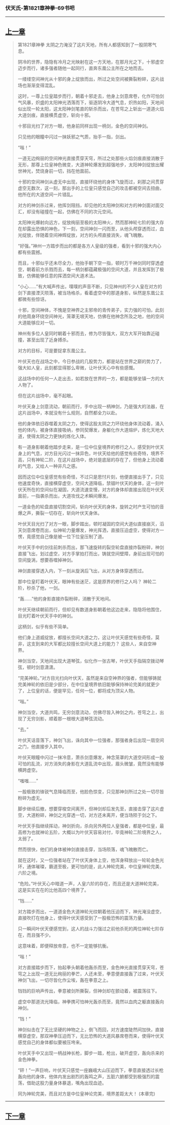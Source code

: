 ### 伏天氏-第1821章神拳-69书吧

--------
[上一章](./f817eb954a5fc2a171e621b281b21422.md)
--------


>
>
>
>第1821章神拳
>太阴之力淹没了这片天地，所有人都感知到了一股阴寒气息。
>
>阴冷的世界，隐隐有冷月之光映射在这一方天地，在那月光之下，十邪虚空迈步而行，诸多强者随他一起同行，直奔东凰公主所在之地而去。
>
>一缕缕空间神光从十邪的身上绽放而出，所过之处空间被撕裂粉碎，这片战场也渐渐变得混乱。
>
>这时，一尊上位皇踏步而行，朝着十邪走去，他身上剑意席卷，化作可怕剑气风暴，炽盛的太阳神光洒落而下，驱逐阴冷大道气息，炽热如阳，天地间似出现一轮太阳，这太阳神剑笔直的斩杀而出，在苍穹之上斩出一道道火焰大道剑痕，直接横贯虚空，斩向十邪。
>
>十邪目光扫了对方一眼，他身前同样出现一柄剑，金色的空间神剑。
>
>只见他的眼瞳中闪过一抹妖邪之气质，抬手一指，剑出。
>
>“嗡！”
>
>一道无边绚丽的空间神光直接贯穿天穹，所过之处那些火焰剑痕直接消散于无形，那尊上位皇神色微变，大道神轮爆发到超强地步，太阳神剑绽放出耀世神光，焚烧身前一切，挡在他面前。
>
>十邪的空间神剑从虚无中出现，直接环绕他的身体飞旋而过，刹那之间贯穿虚空无数次，这一刻，那出手的上位皇只感觉自己的攻击都被空间去扭曲，他所在的大道空间一片错乱。
>
>对方的神剑杀过来，他挥剑阻挡，却见他的太阳神剑和对方的神剑面对面交汇，却没有碰撞在一起，仿佛在不同的次元空间。
>
>太阳神光爆射向远方，绽放绚丽至极的太阳神火，然而那神轮七阶的强大存在却露出恐惧的神色，下一刻，空间神剑一闪而至，从他头颅穿透而过，血光绽放，伴随着空间神辉绽放，对方的头颅直接消失，魂飞魄散。
>
>“好强。”神州一方踏步而出的都是各方人皇级的强者，看到十邪的强大内心都有些震撼。
>
>而且，十邪似乎还未尽全力，他抬手朝下空一指，顿时万千神剑同时穿透虚空，朝着前方杀戮而去，每一柄剑都蕴藏极强的空间大道，并且发挥到了极致，仿佛能够任意的挥洒空间大道术法。
>
>“小心……”有大喊声传出，噗噗的声音不断，只见神州的不少人皇在对方的剑下直接湮灭陨落，被当场格杀，看着虚空中的那道身影，纵然是东凰公主都微有些惊讶。
>
>十邪，空间神体，不愧是空神界之主邪帝的青传弟子，实力强的可怕，此刻的他周身环绕空间神光，笼罩无垠天地，仿佛在他神念所及之地，他的空间大道能够应对一切。
>
>神州有多位人皇同时朝着十邪而去，修为尽皆强大，双方大军开始靠近碰撞，甚至出现了近身搏杀。
>
>对方的目标，可是要捉拿东凰公主。
>
>叶伏天也在战场之中，今日参战的几股势力，都是站在世界之巅的势力了，强大如人皇，此刻都显得那么卑微，让叶伏天心中有些感慨。
>
>这战场中的任何一人走出去，如若放在世界的一方，都是能够坐镇一方的大人物了。
>
>但在这片战场中，毫不起眼。
>
>叶伏天身上剑意流动，朝前而行，手中出现一柄神剑，乃是强大的法器，在这片战场中，本就没有什么规则，自然都全力以赴。
>
>他的身体依旧吞噬着太阴之力，使得这股太阴之力环绕他身体流动着，涌入他的体内，被身体直接吸纳，参同契爆发，身躯化作大道熔炉，炼化天地大道，使得太阴之力更快的炼化入体。
>
>有一道身影朝着他踏步走来，是一位中位皇境界的修行之人，感受到叶伏天身上的气息，对方目光闪过一抹异色，叶伏天给他的感觉有些奇特，境界不高，只有神轮二阶，在这片战场中，绝对是底层的存在了，但他身上流动着的气息，又给人一种非凡之感。
>
>因而这位中位皇感觉有些奇怪，不过只是思忖片刻，他便直接出手了，只见他速度奇快，直接横穿虚空，空间大道降临，禁锢叶伏天的身体，这一刻叶伏天所在的空间似在凝固，大道流速变慢，对方的身体却直接出现在叶伏天面前，一指袭杀而出，大道攻伐之术瞬间爆发。
>
>一道金色的轮盘直接切割空间，斩向叶伏天的身体，旋转之时产生可怕的音爆之声，撕裂一切存在，斩向叶伏天身体。
>
>叶伏天目光扫了对方一眼，脚步踏出，顿时凝固的空间大道似直接崩灭，滔天剑意席卷而出，似神轮力量爆发，神光挥洒，直接压迫虚空，使得对方一愣，竟感觉自己像是被一位下位皇压制了道。
>
>叶伏天手中的剑往前刺杀而出，那飞速旋转的裂空轮盘直接炸裂粉碎，神剑直接飞出，划过虚空，对方手掌拍打而出，铸就空间壁障，身前出现可怕的空间旋涡，想要吞噬掉神剑。
>
>神剑直接穿透入内，下一刻从旋涡后飞出，从对方身体穿透而过。
>
>那中位皇盯着叶伏天，眼神有些迷茫，这是原界的修行之人吗？
>神轮二阶，秒杀了他，一剑。
>
>“轰……”他的身影直接炸裂粉碎，消散于天地间。
>
>叶伏天继续朝前而行，但却见有数道身影朝着他这边走来，隐隐将他围住，目光盯着叶伏天手中的神剑。
>
>这柄剑，似乎有些不简单。
>
>他们身上道威绽放，都擅长空间大道之力，这让叶伏天感觉有些奇怪，莫非，这支到来的大军都比较擅长空间大道上的能力？
>这些人，来自空神界。
>
>神剑当空，天地间出现大道琴弦，似化作一张古琴，叶伏天手指隔空拨动琴弦，顿时剑意潇潇。
>
>“完美神轮。”对方目光扫向叶伏天，虽然是来自空神界的强者，但能够铸就完美神轮的依旧是少部分，在中位皇境界依旧能够保持神论完美的就更少了，上位皇的话，便是罕见，任何一位，都将成为顶尖人物。
>
>“嗡。”
>
>神剑当空，大道共鸣，无穷剑意流动，仿佛尽皆入神剑之内，苍穹之上，出现了无穷剑影，顺着那一根根大道琴弦流动。
>
>“去。”
>
>叶伏天话音落下，神剑飞出，诛向其中一位强者，那强者身后出现一扇空间之门，他直接步入其中。
>
>叶伏天眼瞳中闪过一抹冷意，萧杀剑意爆发，神念笼罩的大道空间形成一股可怕的乱流，对方消失的身影在大道乱流中出现，眉头微皱，竟然没有能够横跨虚空。
>
>“嗤嗤……”
>
>一股极致的锋锐气息降临而至，他脸色惊变，只见那神剑所过之处一切尽皆粉碎为虚无。
>
>脚步继续后撤，想要穿梭空间离开，但神剑却后发先至，直接击穿了这片虚空，大道粉碎，神剑之光穿透一切，对方还未离开，便当场陨于剑之下。
>
>叶伏天手指继续挥动，神剑折向，杀向另外两位人皇强者，都是中位皇，最高修为也就神论五阶，大概以为叶伏天容易对付，毕竟神轮二阶境界之人，太弱了。
>
>然而很快，他们的身体被神剑直接击穿，当场陨落，魂飞魄散而亡。
>
>就在这时，又一位强者站在了叶伏天身体上空，他浑身释放出一轮轮金色光环，通体璀璨，霸道至极，更可怕的是，此人神轮完美，中位皇神轮完美，六阶之境。
>
>“危险。”叶伏天心中暗道一声，人皇六阶的存在，而且还是大道神轮完美，这是实实在在的比他高四个境界了。
>
>“铛……”
>
>对方踏步而出，一道道金色大道神轮光纹朝着他压迫而下，神光淹没虚空，直接吹打在他身上，使得叶伏天感受到了一股极恐怖的震荡力量。
>
>只一瞬间叶伏天便感觉到，这人的战斗力强过之前他杀死的两位神轮七阶存在，而且强不少。
>
>这意味着，即便释放帝意，也不一定能够抗衡。
>
>“嗡！”
>
>对方直接踏步而下，抬起拳头朝着他轰杀而至，金色神光直接贯穿天穹，苍穹之上出现一道无比绚丽的拳芒，人还未至，拳意便直接轰了过来，叶伏天神剑飞出，一切尽皆化作尘埃，轰在拳意之上。
>
>铛铛的巨响声传出，拳意被剑所撕裂，但神剑却在颤动着，被震荡往下。
>
>虚空中那道流光降临，神拳携可怕神光轰杀而至，竟然以血肉之躯直接轰向神剑。
>
>“铛！”
>
>神剑似击在了无比坚硬的神物之上，倒飞而回，对方速度陡然间加快，直接横穿虚空，那双神拳压迫而下，无比恐怖的大道风暴席卷而来，使得叶伏天感觉自己的身体都似要被压垮来。
>
>叶伏天手中又出现一柄战神长枪，脚步一踏，枪出，破开虚空，轰向杀来的金色神拳。
>
>“砰！”一声巨响，叶伏天只感觉一座巍峨大山压迫而下，拳意直接透过长枪轰向他的身体，他体内发出剧烈的轰鸣之声，五脏六腑都受到极强烈的震荡，借助这股力量身体暴退，嘴角出现血迹。
>
>同为神轮完美，而且对方是中位皇神论完美，境界差距太大！
>(本章完)
>
>

--------
[下一章](./9bfc538eee5a75e4c35062018527d3a8.md)
--------
